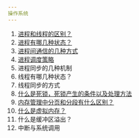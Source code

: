 ```yaml
---
操作系统
---
```


1. [进程和线程的区别？](https://github.com/Omooo/Android_QA/blob/master/%E6%93%8D%E4%BD%9C%E7%B3%BB%E7%BB%9F/%E8%BF%9B%E7%A8%8B%E5%92%8C%E7%BA%BF%E7%A8%8B%E7%9A%84%E5%8C%BA%E5%88%AB.md)
2. [进程有哪几种状态？](https://github.com/Omooo/Android_QA/blob/master/%E6%93%8D%E4%BD%9C%E7%B3%BB%E7%BB%9F/%E8%BF%9B%E7%A8%8B%E6%9C%89%E5%93%AA%E5%87%A0%E7%A7%8D%E7%8A%B6%E6%80%81.md)
3. [进程间通信的几种方式](https://github.com/Omooo/Android_QA/blob/master/%E6%93%8D%E4%BD%9C%E7%B3%BB%E7%BB%9F/%E8%BF%9B%E7%A8%8B%E9%97%B4%E9%80%9A%E4%BF%A1%E7%9A%84%E5%87%A0%E7%A7%8D%E6%96%B9%E5%BC%8F.md)
4. [进程调度策略](https://github.com/Omooo/Android_QA/blob/master/%E6%93%8D%E4%BD%9C%E7%B3%BB%E7%BB%9F/%E8%BF%9B%E7%A8%8B%E8%B0%83%E5%BA%A6%E7%AD%96%E7%95%A5.md)
5. 进程同步的几种机制
6. 线程有哪几种状态？
7. 线程同步的方式
8. [什么是死锁，死锁产生的条件以及处理方法](https://github.com/Omooo/Android_QA/blob/master/%E6%93%8D%E4%BD%9C%E7%B3%BB%E7%BB%9F/%E4%BB%80%E4%B9%88%E6%98%AF%E6%AD%BB%E9%94%81%EF%BC%8C%E6%AD%BB%E9%94%81%E4%BA%A7%E7%94%9F%E7%9A%84%E6%9D%A1%E4%BB%B6%E4%BB%A5%E5%8F%8A%E5%A4%84%E7%90%86%E6%96%B9%E6%B3%95.md)
9. [内存管理中分页和分段有什么区别？](https://github.com/Omooo/Android_QA/blob/master/%E6%93%8D%E4%BD%9C%E7%B3%BB%E7%BB%9F/%E5%86%85%E5%AD%98%E7%AE%A1%E7%90%86%E4%B8%AD%E5%88%86%E9%A1%B5%E5%92%8C%E5%88%86%E6%AE%B5%E6%9C%89%E4%BB%80%E4%B9%88%E5%8C%BA%E5%88%AB%EF%BC%9F.md)
10. [什么是虚拟内存？](https://github.com/Omooo/Android_QA/blob/master/%E6%93%8D%E4%BD%9C%E7%B3%BB%E7%BB%9F/%E4%BB%80%E4%B9%88%E6%98%AF%E8%99%9A%E6%8B%9F%E5%86%85%E5%AD%98.md)
11. 什么是缓冲区溢出？
12. 中断与系统调用

